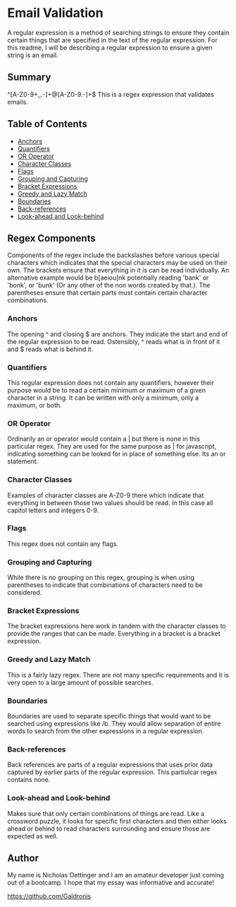 # Email Validation 

A regular expression is a method of searching strings to ensure they contain certain things that are specified in the text of the regular expression. For this readme, I will be describing a regular expression to ensure a given string is an email.

## Summary

^[A-Z0-9+_.-]+@[A-Z0-9.-]+$
This is a regex expression that validates emails.

## Table of Contents

- [Anchors](#anchors)
- [Quantifiers](#quantifiers)
- [OR Operator](#or-operator)
- [Character Classes](#character-classes)
- [Flags](#flags)
- [Grouping and Capturing](#grouping-and-capturing)
- [Bracket Expressions](#bracket-expressions)
- [Greedy and Lazy Match](#greedy-and-lazy-match)
- [Boundaries](#boundaries)
- [Back-references](#back-references)
- [Look-ahead and Look-behind](#look-ahead-and-look-behind)

## Regex Components

Components of the regex include the backslashes before various special characters which indicates that the special characters may be used on their own. The brackets ensure that everything in it is can be read individually. An alternative example would be b[aeiou]nk potentially reading 'bank' or 'bonk', or 'bunk' (Or any other of the non words created by that.). The parentheses ensure that certain parts must contain certain character combinations.

### Anchors

The opening ^ and closing $ are anchors. They indicate the start and end of the regular expression to be read. Ostensibly, ^ reads what is in front of it and $ reads what is behind it.

### Quantifiers

This regular expression does not contain any quantifiers, however their purpose would be to read a certain minimum or maximum of a given character in a string. It can be written with only a minimum, only a maximum, or both.

### OR Operator

Ordinarily an or operator would contain a | but there is none in this particular regex. They are used for the same purpose as | for javascript, indicating something can be looked for in place of something else. Its an or statement.

### Character Classes

Examples of character classes are A-Z0-9 there which indicate that everything in between those two values should be read. in this case all capitol letters and integers 0-9. 

### Flags

This regex does not contain any flags.

### Grouping and Capturing

While there is no grouping on this regex, grouping is when using parentheses to indicate that combinations of characters need to be considered.

### Bracket Expressions

The bracket expressions here work in tandem with the character classes to provide the ranges that can be made. Everything in a bracket is a bracket expression.

### Greedy and Lazy Match

This is a fairly lazy regex. There are not many specific requirements and it is very open to a large amount of possible searches.

### Boundaries

Boundaries are used to separate specific things that would want to be searched using expressions like /b. They would allow separation of entire words to search from the other expressions in a regular expression.

### Back-references

Back references are parts of a regular expressions that uses prior data captured by earlier parts of the regular expression. This partiulcar regex contains none.

### Look-ahead and Look-behind

Makes sure that only certain combinations of things are read. Like a crossword puzzle, it looks for specific first characters and then either looks ahead or behind to read characters surrounding and ensure those are expected as well.

## Author

My name is Nicholas Oettinger and I am an amateur developer just coming out of a bootcamp. I hope that my essay was informative and accurate!

https://github.com/Galdronis